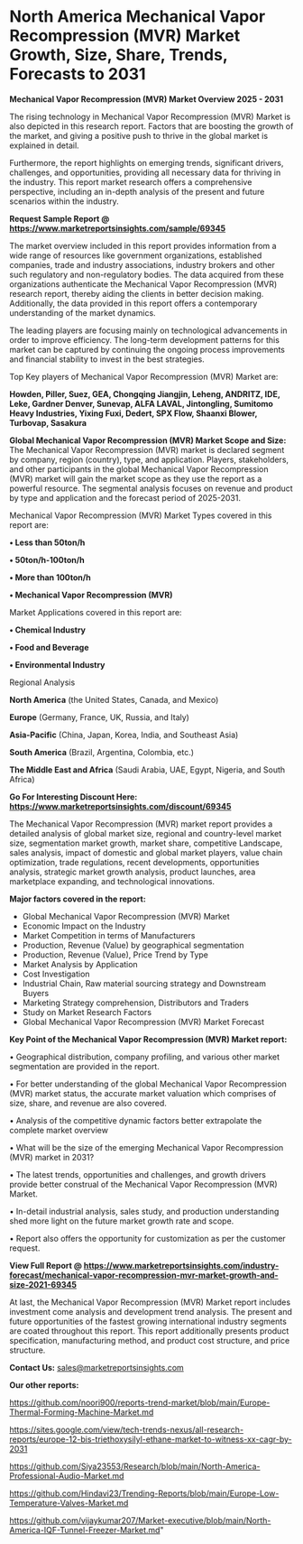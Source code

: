 # North America Mechanical Vapor Recompression (MVR) Market Growth, Size, Share, Trends, Forecasts to 2031

<Strong> Mechanical Vapor Recompression (MVR) Market Overview 2025 - 2031</strong>

The rising technology in Mechanical Vapor Recompression (MVR) Market is also depicted in this research report. Factors that are boosting the growth of the market, and giving a positive push to thrive in the global market is explained in detail.

Furthermore, the report highlights on emerging trends, significant drivers, challenges, and opportunities, providing all necessary data for thriving in the industry. This report market research offers a comprehensive perspective, including an in-depth analysis of the present and future scenarios within the industry.

<strong>Request Sample Report @ <a href=https://www.marketreportsinsights.com/sample/69345>https://www.marketreportsinsights.com/sample/69345</a></strong>

The market overview included in this report provides information from a wide range of resources like government organizations, established companies, trade and industry associations, industry brokers and other such regulatory and non-regulatory bodies. The data acquired from these organizations authenticate the Mechanical Vapor Recompression (MVR) research report, thereby aiding the clients in better decision making. Additionally, the data provided in this report offers a contemporary understanding of the market dynamics.

The leading players are focusing mainly on technological advancements in order to improve efficiency. The long-term development patterns for this market can be captured by continuing the ongoing process improvements and financial stability to invest in the best strategies.

Top Key players of Mechanical Vapor Recompression (MVR) Market are:

<strong>Howden, Piller, Suez, GEA, Chongqing Jiangjin, Leheng, ANDRITZ, IDE, Leke, Gardner Denver, Sunevap, ALFA LAVAL, Jintongling, Sumitomo Heavy Industries, Yixing Fuxi, Dedert, SPX Flow, Shaanxi Blower, Turbovap, Sasakura</strong>

<strong><b>Global Mechanical Vapor Recompression (MVR) Market Scope and Size:</b></strong>
The Mechanical Vapor Recompression (MVR) market is declared segment by company, region (country), type, and application. Players, stakeholders, and other participants in the global Mechanical Vapor Recompression (MVR) market will gain the market scope as they use the report as a powerful resource. The segmental analysis focuses on revenue and product by type and application and the forecast period of 2025-2031.

Mechanical Vapor Recompression (MVR) Market Types covered in this report are:

<strong>• Less than 50ton/h

• 50ton/h-100ton/h

• More than 100ton/h

• Mechanical Vapor Recompression (MVR)</strong>

Market Applications covered in this report are:

<strong>• Chemical Industry

• Food and Beverage

• Environmental Industry</strong> 

Regional Analysis

<strong>North America</strong> (the United States, Canada, and Mexico)

<strong>Europe</strong> (Germany, France, UK, Russia, and Italy)

<strong>Asia-Pacific</strong> (China, Japan, Korea, India, and Southeast Asia)

<strong>South America</strong> (Brazil, Argentina, Colombia, etc.)

<strong>The Middle East and Africa</strong> (Saudi Arabia, UAE, Egypt, Nigeria, and South Africa)

<strong>Go For Interesting Discount Here: <a href=https://www.marketreportsinsights.com/discount/69345>https://www.marketreportsinsights.com/discount/69345</a></strong>

The Mechanical Vapor Recompression (MVR) market report provides a detailed analysis of global market size, regional and country-level market size, segmentation market growth, market share, competitive Landscape, sales analysis, impact of domestic and global market players, value chain optimization, trade regulations, recent developments, opportunities analysis, strategic market growth analysis, product launches, area marketplace expanding, and technological innovations.

<strong><b>Major factors covered in the report:</b></strong>
<ul>
  <li>Global Mechanical Vapor Recompression (MVR) Market </li>
  <li>Economic Impact on the Industry</li>
  <li>Market Competition in terms of Manufacturers</li>
  <li>Production, Revenue (Value) by geographical segmentation</li>
  <li>Production, Revenue (Value), Price Trend by Type</li>
  <li>Market Analysis by Application</li>
  <li>Cost Investigation</li>
  <li>Industrial Chain, Raw material sourcing strategy and Downstream Buyers</li>
  <li>Marketing Strategy comprehension, Distributors and Traders</li>
  <li>Study on Market Research Factors</li>
  <li>Global Mechanical Vapor Recompression (MVR) Market Forecast</li>
</ul>

<strong><b>Key Point of the Mechanical Vapor Recompression (MVR) Market report:</b></strong>

• Geographical distribution, company profiling, and various other market segmentation are provided in the report.

• For better understanding of the global Mechanical Vapor Recompression (MVR) market status, the accurate market valuation which comprises of size, share, and revenue are also covered.

• Analysis of the competitive dynamic factors better extrapolate the complete market overview

• What will be the size of the emerging Mechanical Vapor Recompression (MVR) market in 2031?

• The latest trends, opportunities and challenges, and growth drivers provide better construal of the Mechanical Vapor Recompression (MVR) Market.

• In-detail industrial analysis, sales study, and production understanding shed more light on the future market growth rate and scope.

• Report also offers the opportunity for customization as per the customer request.

<strong><b>View Full Report @ <a href=https://www.marketreportsinsights.com/industry-forecast/mechanical-vapor-recompression-mvr-market-growth-and-size-2021-69345>https://www.marketreportsinsights.com/industry-forecast/mechanical-vapor-recompression-mvr-market-growth-and-size-2021-69345</a></b></strong>


At last, the Mechanical Vapor Recompression (MVR) Market report includes investment come analysis and development trend analysis. The present and future opportunities of the fastest growing international industry segments are coated throughout this report. This report additionally presents product specification, manufacturing method, and product cost structure, and price structure.

<strong>Contact Us:</strong>
sales@marketreportsinsights.com

<strong>Our other reports:</strong>

<a href=https://github.com/noori900/reports-trend-market/blob/main/Europe-Thermal-Forming-Machine-Market.md>https://github.com/noori900/reports-trend-market/blob/main/Europe-Thermal-Forming-Machine-Market.md</a>

<a href=https://sites.google.com/view/tech-trends-nexus/all-research-reports/europe-12-bis-triethoxysilyl-ethane-market-to-witness-xx-cagr-by-2031>https://sites.google.com/view/tech-trends-nexus/all-research-reports/europe-12-bis-triethoxysilyl-ethane-market-to-witness-xx-cagr-by-2031</a>

<a href=https://github.com/Siya23553/Research/blob/main/North-America-Professional-Audio-Market.md>https://github.com/Siya23553/Research/blob/main/North-America-Professional-Audio-Market.md</a>

<a href=https://github.com/Hindavi23/Trending-Reports/blob/main/Europe-Low-Temperature-Valves-Market.md>https://github.com/Hindavi23/Trending-Reports/blob/main/Europe-Low-Temperature-Valves-Market.md</a>

<a href=https://github.com/vijaykumar207/Market-executive/blob/main/North-America-IQF-Tunnel-Freezer-Market.md>https://github.com/vijaykumar207/Market-executive/blob/main/North-America-IQF-Tunnel-Freezer-Market.md</a>"
